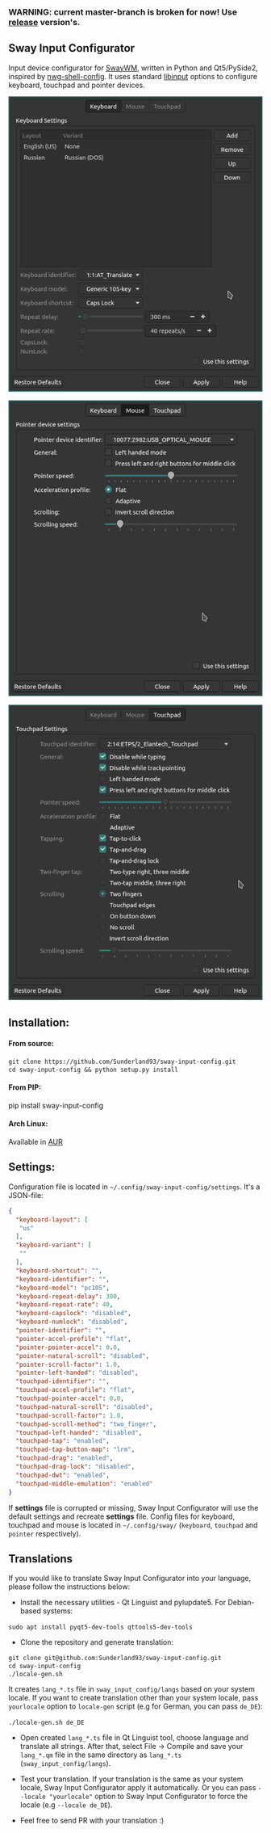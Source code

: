 ### WARNING: current master-branch is broken for now! Use [release](https://github.com/Sunderland93/sway-input-config/releases) version's.

## Sway Input Configurator

Input device configurator for [SwayWM](https://swaywm.org/), written in Python and Qt5/PySide2, inspired by [nwg-shell-config](https://github.com/nwg-piotr/nwg-shell-config). It uses standard [libinput](https://www.mankier.com/5/sway-input) options to configure keyboard, touchpad and pointer devices.

![Keyboard settings](https://github.com/Sunderland93/sway-input-config/blob/master/screenshot1.png?raw=true)

![Mouse settings](https://github.com/Sunderland93/sway-input-config/blob/master/screenshot2.png?raw=true)

![Touchpad settings](https://github.com/Sunderland93/sway-input-config/blob/master/screenshot3.png?raw=true)

## Installation:

#### From source:

```
git clone https://github.com/Sunderland93/sway-input-config.git
cd sway-input-config && python setup.py install
```

#### From PIP:
pip install sway-input-config

#### Arch Linux:
Available in [AUR](https://aur.archlinux.org/packages/sway-input-config)

## Settings:

Configuration file is located in `~/.config/sway-input-config/settings`. It's a JSON-file:
```json
{
  "keyboard-layout": [
   "us"
  ],
  "keyboard-variant": [
   ""
  ],
  "keyboard-shortcut": "",
  "keyboard-identifier": "",
  "keyboard-model": "pc105",
  "keyboard-repeat-delay": 300,
  "keyboard-repeat-rate": 40,
  "keyboard-capslock": "disabled",
  "keyboard-numlock": "disabled",
  "pointer-identifier": "",
  "pointer-accel-profile": "flat",
  "pointer-pointer-accel": 0.0,
  "pointer-natural-scroll": "disabled",
  "pointer-scroll-factor": 1.0,
  "pointer-left-handed": "disabled",
  "touchpad-identifier": "",
  "touchpad-accel-profile": "flat",
  "touchpad-pointer-accel": 0.0,
  "touchpad-natural-scroll": "disabled",
  "touchpad-scroll-factor": 1.0,
  "touchpad-scroll-method": "two_finger",
  "touchpad-left-handed": "disabled",
  "touchpad-tap": "enabled",
  "touchpad-tap-button-map": "lrm",
  "touchpad-drag": "enabled",
  "touchpad-drag-lock": "disabled",
  "touchpad-dwt": "enabled",
  "touchpad-middle-emulation": "enabled"
}
```
If **settings** file is corrupted or missing, Sway Input Configurator will use the default settings and recreate **settings** file. Config files for keyboard, touchpad and mouse is located in `~/.config/sway/` (`keyboard`, `touchpad` and `pointer` respectively).

## Translations

If you would like to translate Sway Input Configurator into your language, please follow the instructions below:

* Install the necessary utilities - Qt Linguist and pylupdate5. For Debian-based systems:

`sudo apt install pyqt5-dev-tools qttools5-dev-tools`

* Clone the repository and generate translation:

```
git clone git@github.com:Sunderland93/sway-input-config.git
cd sway-input-config
./locale-gen.sh
```

It creates `lang_*.ts` file in `sway_input_config/langs` based on your system locale. If you want to create translation other than your system locale, pass `yourlocale` option to `locale-gen` script (e.g for German, you can pass `de_DE`):

`./locale-gen.sh de_DE`

* Open created `lang_*.ts` file in Qt Linguist tool, choose language and translate all strings. After that, select File -> Compile and save your `lang_*.qm` file in the same directory as `lang_*.ts` (`sway_input_config/langs`).

* Test your translation. If your translation is the same as your system locale, Sway Input Configurator apply it automatically. Or you can pass `--locale "yourlocale"` option to Sway Input Configurator to force the locale (e.g `--locale de_DE`).

* Feel free to send PR with your translation :)
